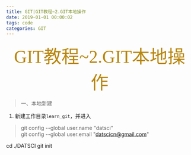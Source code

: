 ```yaml
---
title: GIT|GIT教程~2.GIT本地操作
date: 2019-01-01 00:00:02
tags: code
categories: GIT
---
```

<p align="center"><font face="微软雅黑" color=DarkGoldenRod size="8">GIT教程~2.GIT本地操作</font>

> 一、本地新建
1. 新建工作目录`learn_git`，并进入




> git config --global user.name "datsci"  
> git config --global user.email "datscicn@gmail.com"

 cd ./DATSCI
 git init

